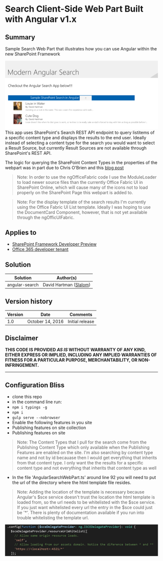 # Search Client-Side Web Part Built with Angular v1.x

## Summary
Sample Search Web Part that illustrates how you can use Angular within the new SharePoint Framework

![Sample of the search web part](./assets/angularSearch.png)
This app uses SharePoint's Search REST API endpoint to query listitems of a specific content type and displays the results to the end user.
Ideally instead of selecting a content type for the search you would want to select a Result Source, but currently Result Sources are not
available through SharePoint's REST API.

The logic for querying the SharePoint Content Types in the properties of the webpart was in part due to Chris O'Brien and this [blog post](http://www.sharepointnutsandbolts.com/2016/09/sharepoint-framework-spfx-web-part-properties-dynamic-dropdown.html?m=0)

> Note: In order to use the ngOfficeFabric code I use the ModuleLoader to load newer source files than the currently
> Office Fabric UI in SharePoint Online, which will cause many of the icons not to load properly on the SharePoint
> Page this webpart is added to.

> Note: For the display template of the search results I'm currently using the Office Fabric UI List template. Ideally
> I was hoping to use the DocumentCard Component, however, that is not yet available through the ngOfficUIFabric.

## Applies to

* [SharePoint Framework Developer Preview](http://dev.office.com/sharepoint/docs/spfx/sharepoint-framework-overview)
* [Office 365 developer tenant](http://dev.office.com/sharepoint/docs/spfx/set-up-your-developer-tenant)

## Solution

Solution|Author(s)
--------|---------
angular-search|David Hartman ([Slalom](https://slalom.com))

## Version history

Version|Date|Comments
-------|----|--------
1.0|October 14, 2016|Initial release

## Disclaimer
**THIS CODE IS PROVIDED *AS IS* WITHOUT WARRANTY OF ANY KIND, EITHER EXPRESS OR IMPLIED, INCLUDING ANY IMPLIED WARRANTIES OF FITNESS FOR A PARTICULAR PURPOSE, MERCHANTABILITY, OR NON-INFRINGEMENT.**

---

## Configuration Bliss

- clone this repo
- in the command line run:
 - `npm i typings -g`
 - `npm i`
 - `gulp serve --nobrowser`
- Enable the following features in you site
 - Publishing features on site collection
 - Publishing features on site

> Note: The Content Types that I pull for the search come from the Publishing Content Type which only
> available when the Publishing Features are enabled on the site. I'm also searching by content type name
> and not by id becauase then I would get everything that inherits from that content type. I only want the
> the results for a specific content type and not everything that inherits that content type as well

- In the file 'AngularSearchWebPart.ts' around line 92 you will need to put the url of the directory where the html template file resides.

> Note: Adding the location of the template is necessary because Angular's $sce service doesn't trust the location the
> html template is loaded from, so the url needs to be whitelisted with the $sce service. If you just want whitelisted
> every url the entry in the $sce could just be '*'. There is plenty of documentation available if you run into trouble
> whitelisting the template url.

![WhiteList code example](./assets/whitelistCode.png)

